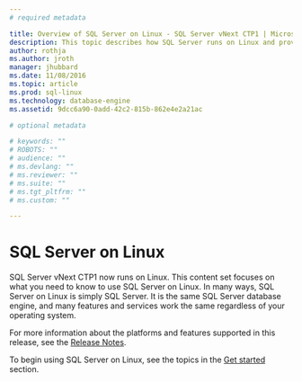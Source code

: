 ```yaml
---
# required metadata

title: Overview of SQL Server on Linux - SQL Server vNext CTP1 | Microsoft Docs
description: This topic describes how SQL Server runs on Linux and provides information on how to learn more.
author: rothja 
ms.author: jroth 
manager: jhubbard
ms.date: 11/08/2016
ms.topic: article
ms.prod: sql-linux
ms.technology: database-engine
ms.assetid: 9dcc6a90-0add-42c2-815b-862e4e2a21ac

# optional metadata

# keywords: ""
# ROBOTS: ""
# audience: ""
# ms.devlang: ""
# ms.reviewer: ""
# ms.suite: ""
# ms.tgt_pltfrm: ""
# ms.custom: ""

---
```

# SQL Server on Linux

SQL Server vNext CTP1 now runs on Linux. This content set focuses on what you need to know to use SQL Server on Linux. In many ways, SQL Server on Linux is simply SQL Server. It is the same SQL Server database engine, and many features and services work the same regardless of your operating system. 

For more information about the platforms and features supported in this release, see the [Release Notes](sql-server-linux-release-notes.md).

To begin using SQL Server on Linux, see the topics in the [Get started](sql-server-linux-get-started-tutorial.md) section.

